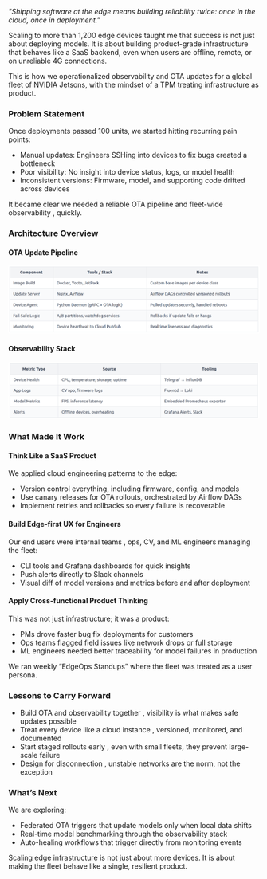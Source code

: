 _"Shipping software at the edge means building reliability twice: once in the cloud, once in deployment."_

Scaling to more than 1,200 edge devices taught me that success is not just about deploying models. It is about building product-grade infrastructure that behaves like a SaaS backend, even when users are offline, remote, or on unreliable 4G connections. 

This is how we operationalized observability and OTA updates for a global fleet of NVIDIA Jetsons, with the mindset of a TPM treating infrastructure as product.

### Problem Statement

Once deployments passed 100 units, we started hitting recurring pain points:

- Manual updates: Engineers SSHing into devices to fix bugs created a bottleneck  
- Poor visibility: No insight into device status, logs, or model health  
- Inconsistent versions: Firmware, model, and supporting code drifted across devices  

It became clear we needed a reliable OTA pipeline and fleet-wide observability ,  quickly.

### Architecture Overview

#### OTA Update Pipeline
![Move Right Icon](/assets/table/9-1-table.png)

#### Observability Stack

![Move Right Icon](/assets/table/9-table.png)

### What Made It Work

#### Think Like a SaaS Product

We applied cloud engineering patterns to the edge:

- Version control everything, including firmware, config, and models  
- Use canary releases for OTA rollouts, orchestrated by Airflow DAGs  
- Implement retries and rollbacks so every failure is recoverable  

#### Build Edge-first UX for Engineers

Our end users were internal teams ,  ops, CV, and ML engineers managing the fleet:

- CLI tools and Grafana dashboards for quick insights  
- Push alerts directly to Slack channels  
- Visual diff of model versions and metrics before and after deployment  

#### Apply Cross-functional Product Thinking

This was not just infrastructure; it was a product:

- PMs drove faster bug fix deployments for customers  
- Ops teams flagged field issues like network drops or full storage  
- ML engineers needed better traceability for model failures in production  

We ran weekly “EdgeOps Standups” where the fleet was treated as a user persona.

### Lessons to Carry Forward

- Build OTA and observability together ,  visibility is what makes safe updates possible  
- Treat every device like a cloud instance ,  versioned, monitored, and documented  
- Start staged rollouts early ,  even with small fleets, they prevent large-scale failure  
- Design for disconnection ,  unstable networks are the norm, not the exception  

### What’s Next

We are exploring:

- Federated OTA triggers that update models only when local data shifts  
- Real-time model benchmarking through the observability stack  
- Auto-healing workflows that trigger directly from monitoring events  

Scaling edge infrastructure is not just about more devices. It is about making the fleet behave like a single, resilient product.
